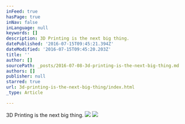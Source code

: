 ```yaml
---
inFeed: true
hasPage: true
inNav: false
inLanguage: null
keywords: []
description: 3D Printing is the next big thing.
datePublished: '2016-07-15T09:45:21.394Z'
dateModified: '2016-07-15T09:45:20.203Z'
title: ''
author: []
sourcePath: _posts/2016-07-08-3d-printing-is-the-next-big-thing.md
authors: []
publisher: null
starred: true
url: 3d-printing-is-the-next-big-thing/index.html
_type: Article

---
```

3D Printing is the next big thing.
![](https://the-grid-user-content.s3-us-west-2.amazonaws.com/73625654-2f9d-4908-afb6-c0c936abb78d.jpg)
![](https://the-grid-user-content.s3-us-west-2.amazonaws.com/73d638a3-b4fe-4186-b485-90bc0ffb63db.jpg)